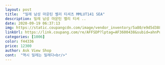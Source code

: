```yaml
---
layout: post 
title:  "밀레 남성 마운틴 벨리 티셔츠 MMLUT141 SEA" 
description: 밀레 남성 마운틴 벨리 티셔 ..
date: 2020-09-19 06:37:13 
img: https://static.coupangcdn.com/image/vendor_inventory/5a80/e9d5d388390f9c89d6ac7b0d28ad6368c3463eb4c11e017b3899c9352428.jpg 
linkUrl: https://link.coupang.com/re/AFFSDP?lptag=AF3600438&subid=ahnPublicAsk&pageKey=1436281715&itemId=2479118678&vendorItemId=70472445257&traceid=V0-113-0099765fc4b9503d 
categories: [1006] 
color: f44336 
price: 12300 
author: Ask View Shop 
cont:  "역시 밀레는 밀레다<br/>" 
---
```


